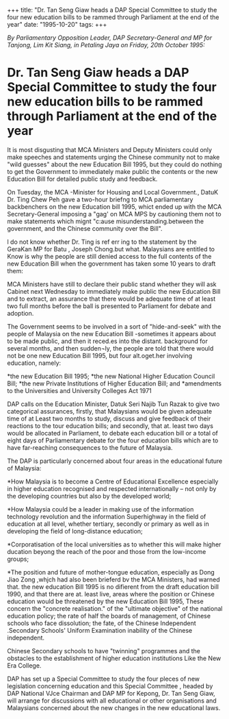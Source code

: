 +++ 
title: "Dr. Tan Seng Giaw heads a DAP Special Committee to study the four new education bills to be rammed through Parliament at the end of the year"
date: "1995-10-20"
tags:
+++

_By Parliamentary Opposition Leader, DAP Secretary-General and MP for Tanjong, Lim Kit Siang, in Petaling Jaya on Friday, 20th October 1995:_

# Dr. Tan Seng Giaw heads a DAP Special Committee to study the four new education bills to be rammed through Parliament at the end of the year

It is most disgusting that MCA Ministers and Deputy Ministers could only make speeches and statements urging the Chinese community not to make "wild guesses" about the new Education Bill 1995, but they could do nothing to get the Government to immediately make public the contents or the new Education Bill for detailed public study and feedback.</u>

On Tuesday, the MCA -Minister for Housing and Local Government., DatuK Dr. Ting Chew Peh gave a two-hour briefng to MCA parliamentary backbenchers on the new Education bill 1995, whict ended up with the MCA Secretary-General imposing a "gag' on MCA MPS by cautioning them not to make statements which mignt "c:ause misunderstanding.between the government, and the Chinese community over the Bill".

l do not know whether Dr. Ting is ref err ing to the statement by the GeraKan MP for Batu , Joseph Chong.but what. Malaysians are entitled to Know is why the people are still denied access to the full contents of the new Education Bill when the government has taken some 10 years to draft them:

MCA Ministers have still to declare their public stand whether they will ask Cabinet next Wednesday to immediately make public the new Education Bill and to extract, an assurance that there would be adequate time of at least two full months before the ball is presented to Parliament for debate and adoption.

The Government seems to be involved in a sort of "hide-and-seek" with the people of Malaysia on the new Education Bill -sometimes it appears about to be made public, and then it reced.es into the distant. background for several months, and then sudden¬ly, the people are told that there would not be one new Education Bill 1995, but  four alt.oget.her involving education, namely:

*the new Education Bill 1995;
*the new National Higher Education Council Bill;
*the new Private Institutions of Higher Education Bill; and
*amendments to the Universities and University Colleges Act 1971

DAP calls on the Education Minister, Datuk Seri Najib Tun Razak to give two categorical assurances, firstly, that Malaysians would be given adequate time of at Least two months to study, discuss and give feedback of their reactions to the tour education bills; and secondly, that at. least two days would be allocated in Parliament, to debate each education bill or a total of eight days of Parliamentary debate for the four education bills which are to have far-reaching consequences to the future of Malaysia.

The DAP is particularly concerned about four areas in the educational future of Malaysia:

*How Malaysia is to become a Centre of Educational Excellence especially in higher education recognised and respected internationally – not only by the developing countries but also by the developed world;


*How Malaysia could be a leader in making use of the information technology revolution and the information Superhighway in the field of education at all level, whether tertiary, secondly or primary as well as in developing the field of long-distance education;

*Corporatisation of the local universities as to whether this will make higher ducation beyong the reach of the poor and those from the low-income groups;

*The position and future of mother-tongue education, especially as Dong Jiao Zong ,whjch had also been brieferd bv the MCA Ministers, had warned that. the new education Bill 1995 is no difierent from the draft education bill 1990, and that there are at. least live, areas where the position or Chinese education would be threatened by the new Education Bill 1995, These concern the "concrete realisation." of the "ultimate objective" of the national education policy; the rate of half the boards of management, of Chinese schools who face dissolution; the fate, of the Chinese Independent .Secondary Schools' Uniform Examination inability of the Chinese independent. 

Chinese Secondary schools to have "twinning" programmes and the obstacles to the establishment of higher education institutions Like the New Era College.

DAP has set up a Special Committee to study the four pleces of new legislation concerning education and this Special Committee , headed by DAP National VJce Chairman and DAP MP for Kepong, Dr. Tan Seng Giaw, will arrange for discussions with all educational or other organisations and Malaysians concerned about the new changes in the new educational laws.
 
